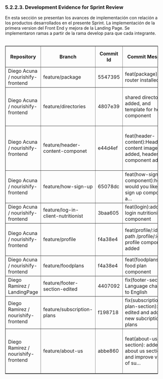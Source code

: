 <h3>5.2.2.3. Development Evidence for Sprint Review</h3>
En esta sección se presentan los avances de implementación con relación a los productos desarrollados en el presente Sprint. La implementación de la primera version del Front End y mejora de la Landing Page. Se implementaron ramas a partir de la rama develop para que cada integrante. <br><br>

<table border="1">
  <tr>
    <th>Repository</th>
    <th>Branch</th>
    <th>Commit Id</th>
    <th>Commit Message</th>
    <th>Commit Message Body</th>
    <th>Committed on (Date)</th>
  </tr>
  <tr>
    <td>Diego Acuna / nourishify-frontend</td>
    <td>feature/package</td>
    <td>5547395</td>
    <td>feat(package):vue-router installed
</td>
    <td>vue-router installed
</td>
    <td>24/9/2023</td>
  </tr>
  <tr>
    <td>Diego Acuna / nourishify-frontend</td>
    <td>feature/directories</td>
    <td>4807e39</td>
    <td>shared directory added, and template for header component

</td>
    <td>shared directory added, and template for header component

</td>
    <td>24/09/2023</td>
  </tr>
  <tr>
    <td>Diego Acuna / nourishify-frontend</td>
    <td>feature/header-content-componet</td>
    <td>e44d4ef</td>
    <td>feat(header-content):Header content images added, header component added</td>
    <td>Header content images added, header component added</td>
    <td>25/09/2023</td>
  </tr>
  <tr>
    <td>Diego Acuna / nourishify-frontend</td>
    <td>feature/how-sign-up</td>
    <td>65078dc</td>
    <td>feat(how-sign-up-component):how would you like to sign up component a…
</td>
    <td>how would you like to sign up component a…
</td>
    <td>25/09/2023</td>
  </tr>
  <tr>
    <td>Diego Acuna / nourishify-frontend</td>
    <td>feature/log-in-client-nutritionist</td>
    <td>3baa605</td>
    <td>feat(login):add login nutritionist component</td>
    <td>add login html</td>
    <td>25/09/2023</td>
  </tr>
  <tr>
    <td>Diego Acuna / nourishify-frontend</td>
    <td>feature/profile</td>
    <td>f4a38e4</td>
    <td>feat(profile/:id):new path /profile/:id and profile component added
    </td>
    <td>
    new path /profile/:id and profile component added
    </td>
    <td>6/09/2023</td>
  </tr>
   <tr>
    <td>Diego Acuna / nourishify-frontend</td>
    <td>feature/foodplans</td>
    <td>f4a38e4</td>
    <td>feat(foodplans):Add food plan component
    </td>
    <td>
        Add food plan component
    </td>
    <td>25/09/2023</td>
  </tr>
   <tr>
    <td>Diego Ramirez / LandingPage</td>
    <td>feature/footer-section-edited</td>
    <td>4407092</td>
    <td>fix(footer-section): Language changed to English
    </td>
    <td>
      Language changed to English
    </td>
    <td>24/09/2023</td>
  </tr>
   <tr>
    <td>Diego Ramirez / nourishify-frontend</td>
    <td>feature/subscription-plans</td>
    <td>f198718</td>
    <td>fix(subscription-plan-section): edited and added new subcription plans
    </td>
    <td>
       edited and added new subcription plans
    </td>
    <td>24/09/2023</td>
  </tr>
   <tr>
    <td>Diego Ramirez / nourishify-frontend</td>
    <td>feature/about-us</td>
    <td>abbe860</td>
    <td>feat(about-us-section): added about us section and improve view of su…
    </td>
    <td>added about us section and improve view of su…
    </td>
    <td>24/09/2023</td>
  </tr>
</table>